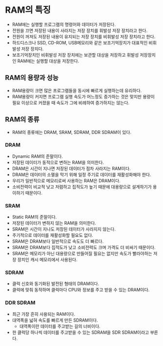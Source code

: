 # RAM의 특징

- RAM에는 실행할 프로그램의 명령어와 데이터가 저장된다.
- 전원을 끄면 저장된 내용이 사라지는 저장 장치를 휘발성 저장 장치라고 한다.
- 전원이 꺼져도 저장된 내용이 유지되는 저장 장치를 비휘발성 저장 장치라고 한다.
- 하드디스크나 SSD, CD-ROM, USB메모리와 같은 보조기억장치가 대표적인 비휘발성 저장 장치다.
- 보조기억장치인 비휘발성 저장 장치에는 보관할 대상을 저장하고 휘발성 저장장치인 RAM에는 실행할 대상을 저장한다.

## RAM의 용량과 성능

- RAM용량이 크면 많은 프로그램들을 동시에 빠르게 실행하는데 유리하다.
- RAM용량이 커지면 프로그램 실행 속도가 어느정도 증가하는 것은 맞지만 용량이 필요 이상으로 커졌을 때 속도가 그에 비례하여 증가하지는 않는다.

## RAM의 종류

- RAM의 종류에는 DRAM, SRAM, SDRAM, DDR SDRAM이 있다.

### DRAM

- Dynamic RAM의 준말이다.
- 저장된 데이터가 동적으로 변하는 RAM을 의미한다.
- DRAM은 시간이 지나면 저장된 데이터가 점차 사라지는 RAM이다.
- DRAM은 데이터의 소멸을 막기 위해 일정 주기로 데이터를 재활성화해야 한다.
- 우리가 일반적으로 메모리로써 사용하는 RAM은 DRAM이다.
- 소비전력이 비교적 낮고 저렴하고 집적도가 높기 때문에 대용량으로 설계하기가 용이하기 때문이다.

### SRAM

- Static RAM의 준말이다.
- 저장된 데이터가 변하지 않는 RAM을 의미한다.
- SRAM은 시간이 지나도 저장된 데이터가 사라지지 않는다.
- 주기적으로 데이터를 재활성화할 필요도 없다.
- SRAM은 DRAM보다 일반적으로 속도도 더 빠르다.
- SRAM은 DRAM보다 집적도가 낮고 소비전력도 크며 가격도 더 비싸기 때문이다.
- SRAM은 메모리가 아닌 대용량으로 만들어질 필요는 없지만 속도가 빨라야하는 저장 장치인 캐시 메모리에서 사용된다.

### SDRAM

- 클럭 신호와 동기화된 발전된 형태의 DRAM이다.
- 클럭에 맞춰 동작하며 클럭마다 CPU와 정보를 주고 받을 수 있는 DRAM이다.

### DDR SDRAM

- 최근 가장 흔히 사용되는 RAM이다.
- 대역폭을 넓혀 속도를 빠르게 만든 SDRAM이다.
  - 대역폭이란 데이터를 주고받는 길의 너비이다.
- 한 클럭당 하나씩 데이터를 주고받을 수 있는 SDRAM을 SDR SDRAM이라고 부른다.
